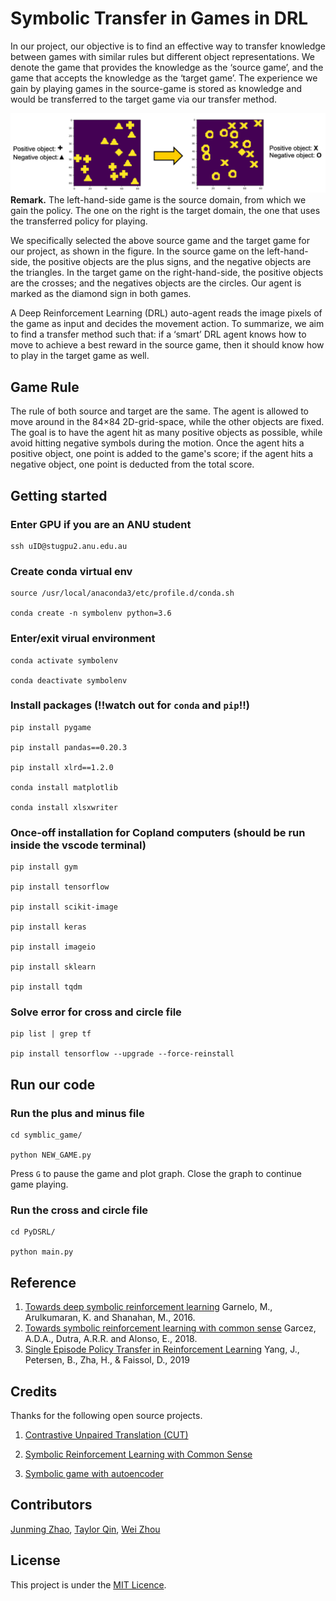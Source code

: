 # Symbolic Transfer in Games in DRL

 
In our project, our objective is to find an effective way to transfer knowledge between games with similar rules but different object representations. We denote the game that provides the knowledge as the ‘source game’, and the game that accepts the knowledge as the ‘target game’. The experience we gain by playing games in the source-game is stored as knowledge and would be transferred to the target game via our transfer method. 

![](https://github.com/zishanqin/Symbolic-transfer/blob/main/img/gameDisplay.png)
**Remark.** The left-hand-side game is the source domain, from which we gain the policy. The one on the right is the target domain, the one that uses the transferred policy for playing. 

We specifically selected the above source game and the target game for our project, as shown in the figure. In the source game on the left-hand-side, the positive objects are the plus signs, and the negative objects are the triangles. In the target game on the right-hand-side, the positive objects are the crosses; and the negatives objects are the circles. Our agent is marked as the diamond sign in both games. 

A Deep Reinforcement Learning (DRL) auto-agent reads the image pixels of the game as input and decides the movement action. To summarize, we aim to find a transfer method such that: if a ‘smart’ DRL agent knows how to move to achieve a best reward in the source game, then it should know how to play in the target game as well. 

## Game Rule
The rule of both source and target are the same. The agent is allowed to move around in the 84×84 2D-grid-space, while the other objects are fixed. The goal is to have the agent hit as many positive objects as possible, while avoid hitting negative symbols during the motion. Once the agent hits a positive object, one point is added to the game's score; if the agent hits a negative object, one point is deducted from the total score.  

## Getting started

### Enter GPU if you are an ANU student
```
ssh uID@stugpu2.anu.edu.au
```
### Create conda virtual env
```
source /usr/local/anaconda3/etc/profile.d/conda.sh

conda create -n symbolenv python=3.6
```

### Enter/exit virual environment
```
conda activate symbolenv

conda deactivate symbolenv
```

### Install packages (!!watch out for `conda` and `pip`!!)
```
pip install pygame

pip install pandas==0.20.3

pip install xlrd==1.2.0

conda install matplotlib

conda install xlsxwriter
```

### Once-off installation for Copland computers (should be run inside the vscode terminal)
```
pip install gym

pip install tensorflow 

pip install scikit-image

pip install keras

pip install imageio

pip install sklearn

pip install tqdm
```
### Solve error for cross and circle file
```
pip list | grep tf

pip install tensorflow --upgrade --force-reinstall
```


## Run our code
### Run the plus and minus file
```
cd symblic_game/

python NEW_GAME.py
```
Press `G` to pause the game and plot graph. Close the graph to continue game playing.

### Run the cross and circle file
```
cd PyDSRL/

python main.py
```
<!-- ## Previous Tut Presentation url
Tut W11: https://youtu.be/6pULjybU8aU<br>
Tut W10: https://youtu.be/i5gWM5KYeR8<br>
Tut W9: https://youtu.be/JaT9m5BhNh4<br>
Tut W8: https://youtu.be/r4dzfbB_w8Y<br>
Tut W7: https://youtu.be/r4mUwgBTt0k -->

## Reference
1. [Towards deep symbolic reinforcement learning](https://arxiv.org/abs/1609.05518) Garnelo, M., Arulkumaran, K. and Shanahan, M., 2016.<br>
2. [Towards symbolic reinforcement learning with common sense](https://arxiv.org/abs/1804.08597) Garcez, A.D.A., Dutra, A.R.R. and Alonso, E., 2018.<br>
3. [Single Episode Policy Transfer in Reinforcement Learning](https://arxiv.org/abs/1910.07719) Yang, J., Petersen, B., Zha, H., & Faissol, D., 2019 <br>

## Credits
Thanks for the following open source projects.
1. [Contrastive Unpaired Translation (CUT)](https://github.com/taesungp/contrastive-unpaired-translation) <br>

<!-- 2. [Deep Feature Extraction for Sample-Efficient Reinforcement Learning: Chapter 4](https://danielegrattarola.github.io/files/publications/2017_10_grattarola_master_thesis.pdf ) <br> -->

2. [Symbolic Reinforcement Learning with Common Sense](https://github.com/AimoreRRD/Reinforcement-Learning-Research)<br>

<!-- 3. [Why would symbolic AI be useful](https://innovature.ai/symbolic-artificial-intelligence/)<br> -->

3. [Symbolic game with autoencoder](https://github.com/ivegner/PyDSRL)<br>

## Contributors
[Junming Zhao](https://github.com/flamingopink), [Taylor Qin](https://github.com/zishanqin), [Wei Zhou](https://github.com/weizhou1)

## License
This project is under the [MIT Licence](https://github.com/zishanqin/Symbolic-transfer/blob/main/LICENSE).
